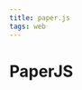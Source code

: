 ```yaml
---
title: paper.js
tags: web
---
```


# PaperJS

<my-areas :areas="$site.customData.areas.paperjs" />




